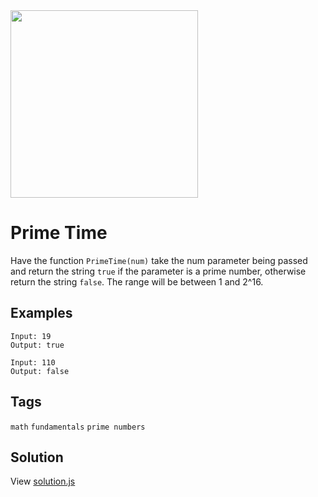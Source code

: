 <img src="https://coderbytestaticimages.s3.amazonaws.com/consumer-v2/nav/coderbyte_logo_digital_multi_light.png" width="300" />

# Prime Time
Have the function `PrimeTime(num)` take the num parameter being passed and return the string `true` if the parameter is a prime number, otherwise return the string `false`. 
The range will be between 1 and 2^16.

## Examples

```
Input: 19
Output: true
```

```
Input: 110
Output: false
```

## Tags
`math` `fundamentals` `prime numbers`

## Solution
View [solution.js](https://github.com/udede/coderbyte/blob/main/prime-time/solution.js)
